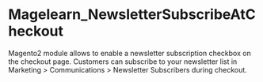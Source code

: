 # Magelearn_NewsletterSubscribeAtCheckout
Magento2 module allows to enable a newsletter subscription checkbox on the checkout page. Customers can subscribe to your newsletter list in Marketing > Communications > Newsletter Subscribers during checkout.

